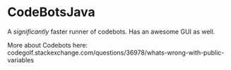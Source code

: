 CodeBotsJava
============

A *significantly* faster runner of codebots.  Has an awesome GUI as well.

More about Codebots here: codegolf.stackexchange.com/questions/36978/whats-wrong-with-public-variables
